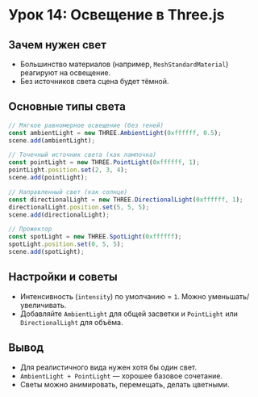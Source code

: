 # Урок 14: Освещение в Three.js

## Зачем нужен свет
- Большинство материалов (например, `MeshStandardMaterial`) реагируют на освещение.
- Без источников света сцена будет тёмной.

## Основные типы света

```js
// Мягкое равномерное освещение (без теней)
const ambientLight = new THREE.AmbientLight(0xffffff, 0.5);
scene.add(ambientLight);

// Точечный источник света (как лампочка)
const pointLight = new THREE.PointLight(0xffffff, 1);
pointLight.position.set(2, 3, 4);
scene.add(pointLight);

// Направленный свет (как солнце)
const directionalLight = new THREE.DirectionalLight(0xffffff, 1);
directionalLight.position.set(5, 5, 5);
scene.add(directionalLight);

// Прожектор
const spotLight = new THREE.SpotLight(0xffffff);
spotLight.position.set(0, 5, 5);
scene.add(spotLight);
```

## Настройки и советы
- Интенсивность (`intensity`) по умолчанию = `1`. Можно уменьшать/увеличивать.
- Добавляйте `AmbientLight` для общей засветки и `PointLight` или `DirectionalLight` для объёма.

## Вывод
- Для реалистичного вида нужен хотя бы один свет.
- `AmbientLight + PointLight` — хорошее базовое сочетание.
- Светы можно анимировать, перемещать, делать цветными.